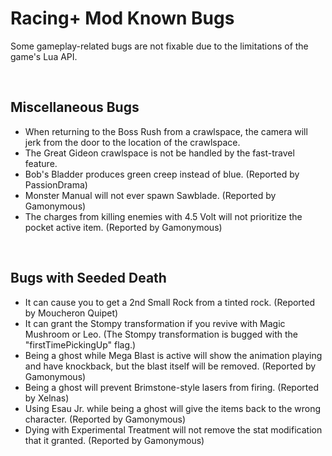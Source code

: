 # Racing+ Mod Known Bugs

Some gameplay-related bugs are not fixable due to the limitations of the game's Lua API.

<br />

## Miscellaneous Bugs

- When returning to the Boss Rush from a crawlspace, the camera will jerk from the door to the location of the crawlspace.
- The Great Gideon crawlspace is not be handled by the fast-travel feature.
- Bob's Bladder produces green creep instead of blue. (Reported by PassionDrama)
- Monster Manual will not ever spawn Sawblade. (Reported by Gamonymous)
- The charges from killing enemies with 4.5 Volt will not prioritize the pocket active item. (Reported by Gamonymous)

<br />

## Bugs with Seeded Death

- It can cause you to get a 2nd Small Rock from a tinted rock. (Reported by Moucheron Quipet)
- It can grant the Stompy transformation if you revive with Magic Mushroom or Leo. (The Stompy transformation is bugged with the "firstTimePickingUp" flag.)
- Being a ghost while Mega Blast is active will show the animation playing and have knockback, but the blast itself will be removed. (Reported by Gamonymous)
- Being a ghost will prevent Brimstone-style lasers from firing. (Reported by Xelnas)
- Using Esau Jr. while being a ghost will give the items back to the wrong character. (Reported by Gamonymous)
- Dying with Experimental Treatment will not remove the stat modification that it granted. (Reported by Gamonymous)

<br />
